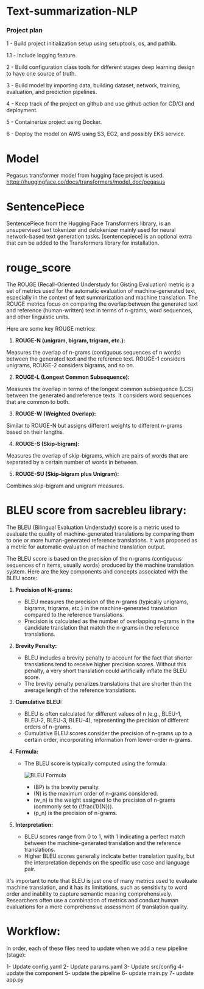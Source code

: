 # Text-summarization-NLP

### Project plan

1 - Build project initialization setup using setuptools, os, and pathlib.

1.1 - Include logging feature.

2 - Build configuration class tools for different stages deep learning design to have one source of truth.

3 - Build model by importing data, building dataset, network, training, evaluation, and prediction pipelines.

4 - Keep track of the project on github and use github action for CD/CI and deployment.

5 - Containerize project using Docker.

6 - Deploy the model on AWS using S3, EC2, and possibly EKS service.

# Model

Pegasus transformer model from hugging face project is used.
https://huggingface.co/docs/transformers/model_doc/pegasus

# SentencePiece

SentencePiece from the Hugging Face Transformers library, is an unsupervised text tokenizer and detokenizer mainly used for neural network-based text generation tasks. [sentencepiece] is an optional extra that can be added to the Transformers library for installation.

# rouge_score

The ROUGE (Recall-Oriented Understudy for Gisting Evaluation) metric is a set of metrics used for the automatic evaluation of machine-generated text, especially in the context of text summarization and machine translation. The ROUGE metrics focus on comparing the overlap between the generated text and reference (human-written) text in terms of n-grams, word sequences, and other linguistic units.

Here are some key ROUGE metrics:

1. **ROUGE-N (unigram, bigram, trigram, etc.):**

Measures the overlap of n-grams (contiguous sequences of n words) between the generated text and the reference text.
ROUGE-1 considers unigrams, ROUGE-2 considers bigrams, and so on.

2. **ROUGE-L (Longest Common Subsequence):**

Measures the overlap in terms of the longest common subsequence (LCS) between the generated and reference texts. It considers word sequences that are common to both.

3. **ROUGE-W (Weighted Overlap):**

Similar to ROUGE-N but assigns different weights to different n-grams based on their lengths.

4. **ROUGE-S (Skip-bigram):**

Measures the overlap of skip-bigrams, which are pairs of words that are separated by a certain number of words in between.

5. **ROUGE-SU (Skip-bigram plus Unigram):**

Combines skip-bigram and unigram measures.

# BLEU score from sacrebleu library:

The BLEU (Bilingual Evaluation Understudy) score is a metric used to evaluate the quality of machine-generated translations by comparing them to one or more human-generated reference translations. It was proposed as a metric for automatic evaluation of machine translation output.

The BLEU score is based on the precision of the n-grams (contiguous sequences of n items, usually words) produced by the machine translation system. Here are the key components and concepts associated with the BLEU score:

1. **Precision of N-grams:**

   - BLEU measures the precision of the n-grams (typically unigrams, bigrams, trigrams, etc.) in the machine-generated translation compared to the reference translations.
   - Precision is calculated as the number of overlapping n-grams in the candidate translation that match the n-grams in the reference translations.

2. **Brevity Penalty:**

   - BLEU includes a brevity penalty to account for the fact that shorter translations tend to receive higher precision scores. Without this penalty, a very short translation could artificially inflate the BLEU score.
   - The brevity penalty penalizes translations that are shorter than the average length of the reference translations.

3. **Cumulative BLEU:**

   - BLEU is often calculated for different values of n (e.g., BLEU-1, BLEU-2, BLEU-3, BLEU-4), representing the precision of different orders of n-grams.
   - Cumulative BLEU scores consider the precision of n-grams up to a certain order, incorporating information from lower-order n-grams.

4. **Formula:**

   - The BLEU score is typically computed using the formula:

     ![BLEU Formula](<https://latex.codecogs.com/svg.latex?BLEU%20=%20BP%20\cdot%20\exp(\sum_{n=1}^N%20w_n%20\log(p_n))>)

     - \(BP\) is the brevity penalty.
     - \(N\) is the maximum order of n-grams considered.
     - \(w_n\) is the weight assigned to the precision of n-grams (commonly set to \(\frac{1}{N}\)).
     - \(p_n\) is the precision of n-grams.

5. **Interpretation:**
   - BLEU scores range from 0 to 1, with 1 indicating a perfect match between the machine-generated translation and the reference translations.
   - Higher BLEU scores generally indicate better translation quality, but the interpretation depends on the specific use case and language pair.

It's important to note that BLEU is just one of many metrics used to evaluate machine translation, and it has its limitations, such as sensitivity to word order and inability to capture semantic meaning comprehensively. Researchers often use a combination of metrics and conduct human evaluations for a more comprehensive assessment of translation quality.

# Workflow:

In order, each of these files need to update when we add a new pipeline (stage):

1- Update config.yaml
2- Update params.yaml
3- Update src/config
4- update the component
5- update the pipeline
6- update main.py
7- update app.py
